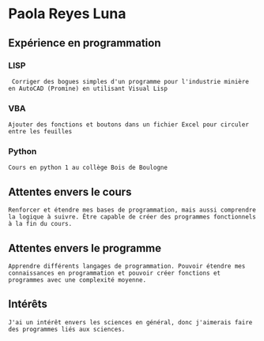 # Paola Reyes Luna
## Expérience en programmation
### LISP
     Corriger des bogues simples d'un programme pour l'industrie minière en AutoCAD (Promine) en utilisant Visual Lisp
### VBA
    Ajouter des fonctions et boutons dans un fichier Excel pour circuler entre les feuilles
### Python
    Cours en python 1 au collège Bois de Boulogne

## Attentes envers le cours
    Renforcer et étendre mes bases de programmation, mais aussi comprendre la logique à suivre. Être capable de créer des programmes fonctionnels à la fin du cours.

## Attentes envers le programme
    Apprendre différents langages de programmation. Pouvoir étendre mes connaissances en programmation et pouvoir créer fonctions et programmes avec une complexité moyenne. 

## Intérêts
    J'ai un intérêt envers les sciences en général, donc j'aimerais faire des programmes liés aux sciences.
